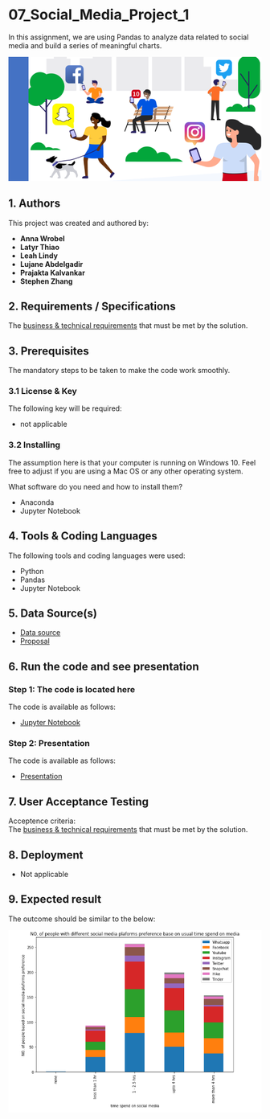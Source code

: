# 07_Social_Media_Project_1

In this assignment, we are using Pandas to analyze data related to social media and build a series of meaningful charts.

<p align="center">
  <img src="Social_Media.png">
</p>

## **1. Authors**

This project was created and authored by:
* **Anna Wrobel**
* **Latyr Thiao**
* **Leah Lindy**
* **Lujane Abdelgadir**
* **Prajakta Kalvankar**
* **Stephen Zhang**


## **2. Requirements / Specifications**

The [business & technical requirements](001-Instructions/README.md) that must be met by the solution.

## **3. Prerequisites**

The mandatory steps to be taken to make the code work smoothly.

### **3.1 License & Key**

The following key will be required:
* not applicable


### **3.2 Installing**

The assumption here is that your computer is running on Windows 10.
Feel free to adjust if you are using a Mac OS or any other operating system.

What software do you need and how to install them?

* Anaconda
* Jupyter Notebook


## **4. Tools & Coding Languages**

The following tools and coding languages were used:

* Python
* Pandas
* Jupyter Notebook


## **5. Data Source(s)**

* [Data source](002-Code/001-Data/Effects_of_Social_Media_(Responses).csv)
* [Proposal](002-Code/001-Data/Archives/Best_Team_Project_1_Proposal.docx)


## **6. Run the code and see presentation**

### **Step 1: The code is located here**

The code is available as follows:
* [Jupyter Notebook](002-Code/002-Deliverables/Effects_of_Social_Media_Analysis_combined.ipynb)

### **Step 2: Presentation**

The code is available as follows:
* [Presentation](002-Code/002-Deliverables/Social_Media_v0.03.pptx)


## **7. User Acceptance Testing**

Acceptence criteria:  
The [business & technical requirements](001-Instructions/README.md) that must be met by the solution.

## **8. Deployment**

* Not applicable


## **9. Expected result**

The outcome should be similar to the below:

<p align="center">
  <img src="002-Code/002-Deliverables/Chart.png">
</p> 







